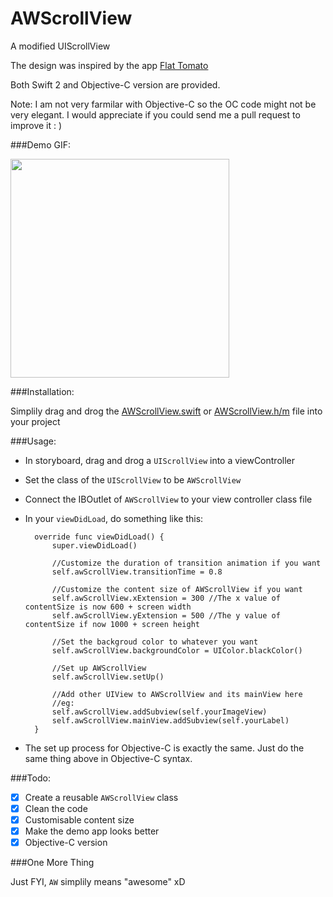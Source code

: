 # AWScrollView
A modified UIScrollView 

The design was inspired by the app [Flat Tomato](https://itunes.apple.com/us/app/flat-tomato-time-management/id719462746?mt=8)

Both Swift 2 and Objective-C version are provided.

Note: I am not very farmilar with Objective-C so the OC code might not be very elegant. I would appreciate if you could send me a pull request to improve it : )

###Demo GIF:

<img src="https://github.com/hkalexling/AWScrollView/blob/master/AWScrollView.gif" width="350">

###Installation:

Simplily drag and drog the [AWScrollView.swift](https://github.com/hkalexling/AWScrollView/blob/master/AWScrollView/AWScrollView.swift) or [AWScrollView.h/m](https://github.com/hkalexling/AWScrollView/tree/master/Objective-C/AWScrollView-OC) file into your project

###Usage:

- In storyboard, drag and drog a `UIScrollView` into a viewController
- Set the class of the `UIScrollView` to be `AWScrollView`
- Connect the IBOutlet of `AWScrollView` to your view controller class file
- In your `viewDidLoad`, do something like this:

        override func viewDidLoad() {
            super.viewDidLoad()
            
            //Customize the duration of transition animation if you want
			self.awScrollView.transitionTime = 0.8
		    
			//Customize the content size of AWScrollView if you want
			self.awScrollView.xExtension = 300 //The x value of contentSize is now 600 + screen width
			self.awScrollView.yExtension = 500 //The y value of contentSize if now 1000 + screen height
			
			//Set the backgroud color to whatever you want
		    self.awScrollView.backgroundColor = UIColor.blackColor()
		
			//Set up AWScrollView
            self.awScrollView.setUp()
		
		    //Add other UIView to AWScrollView and its mainView here
		    //eg:
		    self.awScrollView.addSubview(self.yourImageView)
		    self.awScrollView.mainView.addSubview(self.yourLabel)
        }
        
- The set up process for Objective-C is exactly the same. Just do the same thing above in Objective-C syntax.

###Todo:

- [X] Create a reusable `AWScrollView` class
- [X] Clean the code
- [X] Customisable content size
- [X] Make the demo app looks better
- [X] Objective-C version

###One More Thing

Just FYI, `AW` simplily means "awesome" xD


